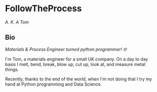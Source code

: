 # FollowTheProcess

*A. K. A Tom*

## Bio

*Materials & Process Engineer turned python programmer! :nerd_face:*

I'm Tom, a materials engineer for a small UK company. On a day to day basis I melt, bend, break, blow up, cut up, look at, and measure metal things.

Recently, thanks to the end of the world, when I'm not doing that I try my hand at Python programming and Data Science.
